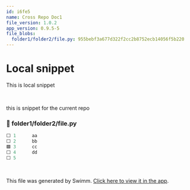 ```yaml
---
id: i6fe5
name: Cross Repo Doc1
file_version: 1.0.2
app_version: 0.9.5-5
file_blobs:
  folder1/folder2/file.py: 955bebf3a677d322f2cc2b8752ecb14056f5b220
---
```


# Local snippet

This is local snippet




<br/>

this is snippet for the current repo
<!-- NOTE-swimm-snippet: the lines below link your snippet to Swimm -->
### 📄 folder1/folder2/file.py
```python
⬜ 1      aa
⬜ 2      bb
🟩 3      cc
⬜ 4      dd
⬜ 5      
```

<br/>

This file was generated by Swimm. [Click here to view it in the app](http://localhost:5000/repos/Z2l0aHViJTNBJTNBdDElM0ElM0FlcmFuLXN3aW1t/docs/i6fe5).